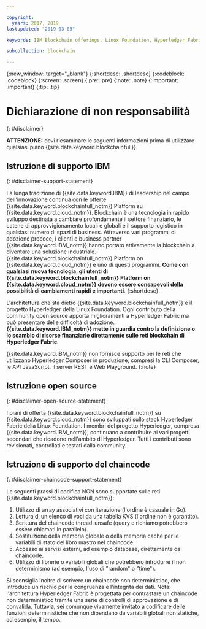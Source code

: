 ```yaml
---

copyright:
  years: 2017, 2019
lastupdated: "2019-03-05"

keywords: IBM Blockchain offerings, Linux Foundation, Hyperledger Fabric, open source, community contribution

subcollection: blockchain

---
```


{:new_window: target="_blank"}
{:shortdesc: .shortdesc}
{:codeblock: .codeblock}
{:screen: .screen}
{:pre: .pre}
{:note: .note}
{:important: .important}
{:tip: .tip}

# Dichiarazione di non responsabilità
{: #disclaimer}

**ATTENZIONE:** devi riesaminare le seguenti informazioni prima di utilizzare qualsiasi piano {{site.data.keyword.blockchainfull}}.

## Istruzione di supporto IBM
{: #disclaimer-support-statement}

La lunga tradizione di {{site.data.keyword.IBM}} di leadership nel campo dell'innovazione continua con le offerte {{site.data.keyword.blockchainfull_notm}} Platform su {{site.data.keyword.cloud_notm}}. Blockchain è una tecnologia in rapido sviluppo destinata a cambiare profondamente il settore finanziario, le catene di approvvigionamento locali e globali e il supporto logistico in qualsiasi numero di spazi di business. Attraverso vari programmi di adozione precoce, i clienti e business partner {{site.data.keyword.IBM_notm}} hanno portato attivamente la blockchain a diventare una soluzione industriale. {{site.data.keyword.blockchainfull_notm}} Platform on {{site.data.keyword.cloud_notm}} è uno di questi programmi. **Come con qualsiasi nuova tecnologia, gli utenti di {{site.data.keyword.blockchainfull_notm}} Platform on {{site.data.keyword.cloud_notm}} devono essere consapevoli della possibilità di cambiamenti rapidi e importanti**.
{:shortdesc}

L'architettura che sta dietro {{site.data.keyword.blockchainfull_notm}} è il progetto Hyperledger della Linux Foundation. Ogni contributo della community open source apporta miglioramenti a Hyperledger Fabric ma può presentare delle difficoltà di adozione. **{{site.data.keyword.IBM_notm}} mette in guardia contro la definizione o lo scambio di risorse finanziarie<!--, or any assets of value,--> direttamente sulle reti blockchain di Hyperledger Fabric**.

{{site.data.keyword.IBM_notm}} non fornisce supporto per le reti che utilizzano Hyperledger Composer in produzione, compresi la CLI Composer, le API JavaScript, il server REST e Web Playground.
{:note}

## Istruzione open source 
{: #disclaimer-open-source-statement}

I piani di offerta {{site.data.keyword.blockchainfull_notm}} su {{site.data.keyword.cloud_notm}} sono sviluppati sullo stack Hyperledger Fabric della Linux Foundation. I membri del progetto Hyperledger, compresa {{site.data.keyword.IBM_notm}}, continuano a contribuire ai vari progetti secondari che ricadono nell'ambito di Hyperledger.  Tutti i contributi sono revisionati, controllati e testati dalla community.

## Istruzione di supporto del chaincode
{: #disclaimer-chaincode-support-statement}

Le seguenti prassi di codifica NON sono supportate sulle reti {{site.data.keyword.blockchainfull_notm}}:

1. Utilizzo di array associativi con iterazione (l'ordine è casuale in Go).
2. Lettura di un elenco di voci da una tabella KVS (l'ordine non è garantito).
3. Scrittura del chaincode thread-unsafe (query e richiamo potrebbero essere chiamati in parallelo).
4. Sostituzione della memoria globale o della memoria cache per le variabili di stato del libro mastro nel chaincode.
5. Accesso ai servizi esterni, ad esempio database, direttamente dal chaincode.
6. Utilizzo di librerie o variabili globali che potrebbero introdurre il non determinismo (ad esempio, l'uso di "random" o "time").

Si sconsiglia inoltre di scrivere un chaincode non deterministico, che introduce un rischio per la congruenza e l'integrità dei dati. Nota: l'architettura Hyperledger Fabric è progettata per contrastare un chaincode non deterministico tramite una serie di controlli di approvazione e di convalida. Tuttavia, sei comunque vivamente invitato a codificare delle funzioni deterministiche che non dipendano da variabili globali non statiche, ad esempio, il tempo.
